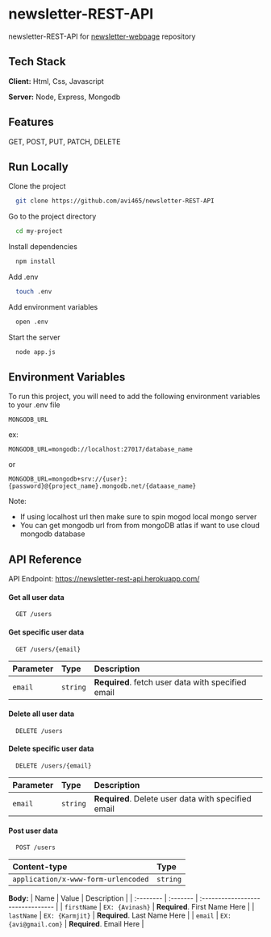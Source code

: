 # newsletter-REST-API

newsletter-REST-API for [newsletter-webpage](https://github.com/avi465/newsletter-webpage) repository



## Tech Stack

**Client:** Html, Css, Javascript

**Server:** Node, Express, Mongodb



## Features

GET, POST, PUT, PATCH, DELETE



## Run Locally

Clone the project

```bash
  git clone https://github.com/avi465/newsletter-REST-API
```

Go to the project directory

```bash
  cd my-project
```

Install dependencies

```bash
  npm install
```

Add .env

```bash
  touch .env
```

Add environment variables

```bash
  open .env
```

Start the server

```bash
  node app.js
```



## Environment Variables

To run this project, you will need to add the following environment variables to your .env file

`MONGODB_URL`

ex:
    
    MONGODB_URL=mongodb://localhost:27017/database_name
or

    MONGODB_URL=mongodb+srv://{user}:{password}@{project_name}.mongodb.net/{dataase_name}

Note: 

- If using localhost url then make sure to spin mogod local mongo server
- You can get mongodb url from from mongoDB atlas if want to use cloud mongodb database



## API Reference

API Endpoint: https://newsletter-rest-api.herokuapp.com/

#### Get all user data

```http
  GET /users
```

#### Get specific user data

```http
  GET /users/{email}
```

| Parameter | Type     | Description                       |
| :-------- | :------- | :-------------------------------- |
| `email`      | `string` | **Required**. fetch user data  with specified email  |


#### Delete all user data

```http
  DELETE /users
```

#### Delete specific user data

```http
  DELETE /users/{email}
```

| Parameter | Type     | Description                       |
| :-------- | :------- | :-------------------------------- |
| `email`      | `string` | **Required**. Delete user data  with specified email  |


#### Post user data

```http
  POST /users
```

| Content-type | Type     | 
| :-------- | :------- |
| `application/x-www-form-urlencoded`      | `string` | 

**Body:**
| Name | Value     | Description                       |
| :-------- | :------- | :-------------------------------- |
| `firstName`      | `EX: {Avinash}` | **Required**. First Name Here  |
| `lastName`      | `EX: {Karmjit}` | **Required**. Last Name Here  |
| `email`      | `EX: {avi@gmail.com}` | **Required**. Email Here  |




  
